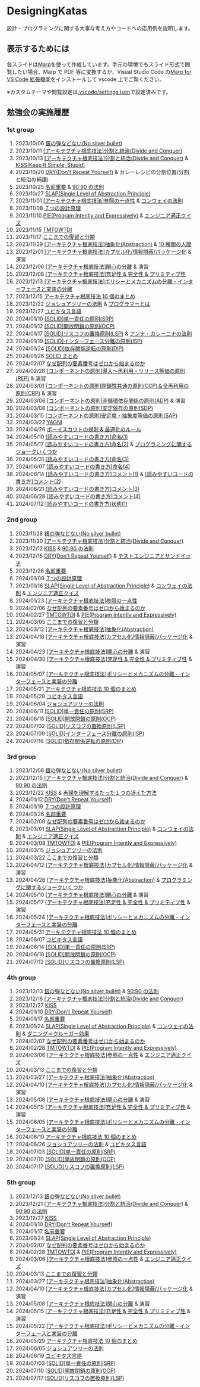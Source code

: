# DesigningKatas

設計・プログラミングに関する大事な考え方やコードへの応用例を説明します。

## 表示するためには

各スライドは[Marp](https://marp.app/)を使って作成しています。手元の環境でもスライド形式で閲覧したい場合、Marp で PDF 等に変換するか、Visual Studio Code の[Marp for VS Code 拡張機能](https://marketplace.visualstudio.com/items?itemName=marp-team.marp-vscode)をインストールして vscode 上でご覧ください。

※カスタムテーマや閲覧設定は[.vscode/settings.json](.vscode/settings.json)で設定済みです。

## 勉強会の実施履歴

### 1st group

1. 2023/10/06 [銀の弾などない(No silver bullet)](01-basics/01-no_silver_bullets.md)
2. 2023/10/11 [[アーキテクチャ根底技法]分割と統治(Divide and Conquer)](01-basics/02-divide_and_conquer.md)
3. 2023/10/13 [[アーキテクチャ根底技法]分割と統治(Divide and Conquer)](01-basics/02-divide_and_conquer.md) & [KISS(Keep It Simple, Stupid)](01-basics/03-kiss.md)
4. 2023/10/20 [DRY(Don't Repeat Yourself)](01-basics/04-dry.md) & カレーレシピの分割位置(分割と統治の補講)
5. 2023/10/25 [名前重要](01-basics/05-naming_is_important.md) & [90:90 の法則](10-humor/01-90_90rule.md)
6. 2023/10/27 [SLAP(Single Level of Abstraction Principle)](01-basics/06-slap.md)
7. 2023/11/01 [[アーキテクチャ根底技法]参照の一点性](01-basics/07-single_point_of_reference.md) & [コンウェイの法則](10-humor/03-conways_law.md)
8. 2023/11/08 [７つの設計原理](01-basics/08-seven_design_principles.md)
9. 2023/11/10 [PIE(Program Intently and Expressively)](01_basics/09-pie.md) & [エンジニア適正クイズ](10-humor/04-milk_and_egg.md)
10. 2023/11/15 [TMTOWTDI](01-basics/10-tmtowtdi.md)
11. 2023/11/17 [ここまでの復習と分類](01-basics/11-wrapup.md)
12. 2023/11/29 [[アーキテクチャ根底技法]抽象化(Abstraction)](01-basics/12-abstraction.md) & [10 種類の人間](10-humor/05-10kinds_of_people.md)
13. 2023/12/01 [[アーキテクチャ根底技法]カプセル化/情報隠蔽/パッケージ化](01-basics/13-encapsulation_infohiding_pkg.md) & 演習
14. 2023/12/06 [[アーキテクチャ根底技法]関心の分離](01-basics/14-separation_of_concerns.md) & 演習
15. 2023/12/08 [[アーキテクチャ根底技法]充足性 & 完全性 & プリミティブ性](01-basics/15-suff_comp_prim.md)
16. 2023/12/13 [[アーキテクチャ根底技法]ポリシーとメカニズムの分離・インターフェースと実装の分離](01-basics/16-segmentation_principles.md)
17. 2023/12/15 [アーキテクチャ根底技法 10 個のまとめ](01-basics/17-enabling_techniques_wrapup.md)
18. 2023/12/22 [ジョシュアツリーの法則](01-basics/18-joshua-tree.md) & [プログラマーとは](10-humor/07-programmers.md)
19. 2023/12/27 [ユビキタス言語](01-basics/19-ubiquitous.md)
20. 2024/01/10 [[SOLID]単一責任の原則(SRP)](02-practical/01-solid-srp.md)
21. 2024/01/12 [[SOLID]開放閉鎖の原則(OCP)](02-practical/02-solid-ocp.md)
22. 2024/01/17 [[SOLID]リスコフの置換原則(LSP)](02-practical/03-solid-lsp.md) & [アンナ・カレーニナの法則](10-humor/09-anna_karenina.md)
23. 2024/01/19 [[SOLID]インターフェース分離の原則(ISP)](02-practical/04-solid-isp.md)
24. 2024/01/24 [[SOLID]依存関係逆転の原則(DIP)](02-practical/05-solid-dip.md)
25. 2024/01/26 [SOLID まとめ](02-practical/06-solid-wrapup.md)
26. 2024/02/07 [なぜ配列の要素番号はゼロから始まるのか](09-techniques/02-why-index-start-with0.md)
27. 2024/02/28 [[コンポーネントの原則]導入～再利用・リリース等価の原則(REP)](02-practical/07-component-rep.md) & 演習
28. 2024/03/01 [[コンポーネントの原則]閉鎖性共通の原則(CCP)＆全再利用の原則(CRP)](02-practical/08-component-ccp_crp.md) & 演習
29. 2024/03/06 [[コンポーネントの原則]非循環依存関係の原則(ADP)](02-practical/09-component-adp.md) & 演習
30. 2024/03/08 [[コンポーネントの原則]安定依存の原則(SDP)](02-practical/10-component-sdp.md)
31. 2024/03/15 [[コンポーネントの原則]安定度・抽象度等価の原則(SAP)](02-practical/11-component-sap.md)
32. 2024/03/22 [YAGNI](01-basics/20-yagni.md)
33. 2024/04/26 [ボーイスカウトの規則 & 最適化のルール](01-basics/21-boyscout_optimize.md)
34. 2024/05/10 [[読みやすいコードの書き方]命名(1)](02-practical/12-naming_1.md)
35. 2024/05/17 [[読みやすいコードの書き方]命名(2)](02-practical/13-naming_2.md) & [プログラミングに関するジョークいくつか](10-humor/13-jokes_from_quora.md)
36. 2024/05/31 [[読みやすいコードの書き方]命名(3)](02-practical/14-naming_3.md)
37. 2024/06/07 [[読みやすいコードの書き方]命名(4)](02-practical/15-naming_4.md)
38. 2024/06/14 [[読みやすいコードの書き方]コメント(1)](02-practical/16-comment_1.md) & [[読みやすいコードの書き方]コメント(2)](02-practical/17-comment_2.md)
39. 2024/06/21 [[読みやすいコードの書き方]コメント(3)](02-practical/18-comment_3.md)
39. 2024/06/28 [[読みやすいコードの書き方]コメント(4)](02-practical/19-comment_4.md)
40. 2024/07/12 [[読みやすいコードの書き方]状態(1)](02-practical/20-state_1.md)

### 2nd group

<!-- VP -->

1. 2023/11/28 [銀の弾などない(No silver bullet)](01-basics/01-no_silver_bullets.md)
2. 2023/11/30 [[アーキテクチャ根底技法]分割と統治(Divide and Conquer)](01-basics/02-divide_and_conquer.md)
3. 2023/12/12 [KISS](01-basics/03-kiss.md) & [90:90 の法則](10-humor/01-90_90rule.md)
4. 2023/12/15 [DRY(Don't Repeat Yourself)](01-basics/04-dry.md) & [テストエンジニアとサンドイッチ](10-humor/02-sandwich.md)
5. 2023/12/26 [名前重要](01-basics/05-naming_is_important.md)
6. 2024/01/09 [７つの設計原理](01-basics/08-seven_design_principles.md)
7. 2023/01/16 [SLAP(Single Level of Abstraction Principle)](01-basics/06-slap.md) & [コンウェイの法則](10-humor/03-conways_law.md) & [エンジニア適正クイズ](10-humor/04-milk_and_egg.md)
8. 2024/01/23 [[アーキテクチャ根底技法]参照の一点性](01-basics/07-single_point_of_reference.md)
9. 2024/02/06 [なぜ配列の要素番号はゼロから始まるのか](09-techniques/02-why-index-start-with0.md)
10. 2024/02/27 [TMTOWTDI](01-basics/10-tmtowtdi.md) & [PIE(Program Intently and Expressively)](01_basics/09-pie.md)
11. 2024/03/05 [ここまでの復習と分類](01-basics/11-wrapup.md)
12. 2024/03/12 [[アーキテクチャ根底技法]抽象化(Abstraction)](01-basics/12-abstraction.md)
13. 2024/04/16 [[アーキテクチャ根底技法]カプセル化/情報隠蔽/パッケージ化](01-basics/13-encapsulation_infohiding_pkg.md) & 演習
14. 2024/04/23 [[アーキテクチャ根底技法]関心の分離](01-basics/14-separation_of_concerns.md) & 演習
15. 2024/04/30 [[アーキテクチャ根底技法]充足性 & 完全性 & プリミティブ性](01-basics/15-suff_comp_prim.md) & 演習
16. 2024/05/07 [[アーキテクチャ根底技法]ポリシーとメカニズムの分離・インターフェースと実装の分離](01-basics/16-segmentation_principles.md)
17. 2024/05/21 [アーキテクチャ根底技法 10 個のまとめ](01-basics/17-enabling_techniques_wrapup.md)
18. 2024/05/28 [ユビキタス言語](01-basics/19-ubiquitous.md)
19. 2024/06/04 [ジョシュアツリーの法則](01-basics/18-joshua-tree.md)
20. 2024/06/11 [[SOLID]単一責任の原則(SRP)](02-practical/01-solid-srp.md)
21. 2024/06/18 [[SOLID]開放閉鎖の原則(OCP)](02-practical/02-solid-ocp.md)
22. 2024/07/02 [[SOLID]リスコフの置換原則(LSP)](02-practical/03-solid-lsp.md)
23. 2024/07/09 [[SOLID]インターフェース分離の原則(ISP)](02-practical/04-solid-isp.md)
24. 2024/07/16 [[SOLID]依存関係逆転の原則(DIP)](02-practical/05-solid-dip.md)

### 3rd group

<!-- MS -->

1. 2023/12/08 [銀の弾などない(No silver bullet)](01-basics/01-no_silver_bullets.md)
2. 2023/12/15 [[アーキテクチャ根底技法]分割と統治(Divide and Conquer)](01-basics/02-divide_and_conquer.md) & [90:90 の法則](10-humor/01-90_90rule.md)
3. 2023/12/22 [KISS](01-basics/03-kiss.md) & [再帰を理解するたった１つの冴えた方法](10-humor/06-howto_know_recursion.md)
4. 2024/01/12 [DRY(Don't Repeat Yourself)](01-basics/04-dry.md)
5. 2024/01/19 [７つの設計原理](01-basics/08-seven_design_principles.md)
6. 2024/01/26 [名前重要](01-basics/05-naming_is_important.md)
7. 2024/02/09 [なぜ配列の要素番号はゼロから始まるのか](09-techniques/02-why-index-start-with0.md)
8. 2023/03/01 [SLAP(Single Level of Abstraction Principle)](01-basics/06-slap.md) & [コンウェイの法則](10-humor/03-conways_law.md) & [エンジニア適正クイズ](10-humor/04-milk_and_egg.md)
9. 2024/03/08 [TMTOWTDI](01-basics/10-tmtowtdi.md) & [PIE(Program Intently and Expressively)](01_basics/09-pie.md)
10. 2024/03/15 [ジョシュアツリーの法則](01-basics/18-joshua-tree.md)
11. 2024/03/22 [ここまでの復習と分類](01-basics/11-wrapup.md)
12. 2024/04/12 [[アーキテクチャ根底技法]カプセル化/情報隠蔽/パッケージ化](01-basics/13-encapsulation_infohiding_pkg.md) & 演習
13. 2024/04/26 [[アーキテクチャ根底技法]抽象化(Abstraction)](01-basics/12-abstraction.md) & [プログラミングに関するジョークいくつか](10-humor/13-jokes_from_quora.md)
14. 2024/05/10 [[アーキテクチャ根底技法]関心の分離](01-basics/14-separation_of_concerns.md) & 演習
15. 2024/05/17 [[アーキテクチャ根底技法]充足性 & 完全性 & プリミティブ性](01-basics/15-suff_comp_prim.md) & 演習
16. 2024/05/24 [[アーキテクチャ根底技法]ポリシーとメカニズムの分離・インターフェースと実装の分離](01-basics/16-segmentation_principles.md)
17. 2024/05/31 [アーキテクチャ根底技法 10 個のまとめ](01-basics/17-enabling_techniques_wrapup.md)
18. 2024/06/07 [ユビキタス言語](01-basics/19-ubiquitous.md)
19. 2024/06/14 [[SOLID]単一責任の原則(SRP)](02-practical/01-solid-srp.md)
20. 2024/06/18 [[SOLID]開放閉鎖の原則(OCP)](02-practical/02-solid-ocp.md)
21. 2024/07/12 [[SOLID]リスコフの置換原則(LSP)](02-practical/03-solid-lsp.md)

### 4th group

<!-- ACD -->

1. 2023/12/13 [銀の弾などない(No silver bullet)](01-basics/01-no_silver_bullets.md) & [90:90 の法則](10-humor/01-90_90rule.md)
2. 2023/12/18 [[アーキテクチャ根底技法]分割と統治(Divide and Conquer)](01-basics/02-divide_and_conquer.md)
3. 2023/12/27 [KISS](01-basics/03-kiss.md)
4. 2024/01/10 [DRY(Don't Repeat Yourself)](01-basics/04-dry.md)
5. 2024/01/17 [名前重要](01-basics/05-naming_is_important.md)
6. 2023/01/24 [SLAP(Single Level of Abstraction Principle)](01-basics/06-slap.md) & [コンウェイの法則](10-humor/03-conways_law.md) & [ダニング＝クルーガー効果](10-humor/10-dunning_kruger_effect.md)
7. 2024/02/07 [なぜ配列の要素番号はゼロから始まるのか](09-techniques/02-why-index-start-with0.md)
8. 2024/02/28 [TMTOWTDI](01-basics/10-tmtowtdi.md) & [PIE(Program Intently and Expressively)](01_basics/09-pie.md)
9. 2024/03/06 [[アーキテクチャ根底技法]参照の一点性](01-basics/07-single_point_of_reference.md) & [エンジニア適正クイズ](10-humor/04-milk_and_egg.md)
10. 2024/03/13 [ここまでの復習と分類](01-basics/11-wrapup.md)
11. 2024/03/27 [[アーキテクチャ根底技法]抽象化(Abstraction)](01-basics/12-abstraction.md)
12. 2024/04/10 [[アーキテクチャ根底技法]カプセル化/情報隠蔽/パッケージ化](01-basics/13-encapsulation_infohiding_pkg.md) & 演習
13. 2024/05/08 [[アーキテクチャ根底技法]関心の分離](01-basics/14-separation_of_concerns.md) & 演習
14. 2024/05/15 [[アーキテクチャ根底技法]充足性 & 完全性 & プリミティブ性](01-basics/15-suff_comp_prim.md) & 演習
15. 2024/06/05 [[アーキテクチャ根底技法]ポリシーとメカニズムの分離・インターフェースと実装の分離](01-basics/16-segmentation_principles.md)
16. 2024/06/19 [アーキテクチャ根底技法 10 個のまとめ](01-basics/17-enabling_techniques_wrapup.md)
17. 2024/06/26 [ジョシュアツリーの法則](01-basics/18-joshua-tree.md) & [ユビキタス言語](01-basics/19-ubiquitous.md)
18. 2024/07/03 [[SOLID]単一責任の原則(SRP)](02-practical/01-solid-srp.md)
19. 2024/07/10 [[SOLID]開放閉鎖の原則(OCP)](02-practical/02-solid-ocp.md)
20. 2024/07/17 [[SOLID]リスコフの置換原則(LSP)](02-practical/03-solid-lsp.md)

### 5th group

<!-- PSB -->

1. 2023/12/13 [銀の弾などない(No silver bullet)](01-basics/01-no_silver_bullets.md)
2. 2023/12/21 [[アーキテクチャ根底技法]分割と統治(Divide and Conquer)](01-basics/02-divide_and_conquer.md) & [90:90 の法則](10-humor/01-90_90rule.md)
3. 2023/12/27 [KISS](01-basics/03-kiss.md)
4. 2024/01/10 [DRY(Don't Repeat Yourself)](01-basics/04-dry.md)
5. 2024/01/17 [名前重要](01-basics/05-naming_is_important.md)
6. 2023/01/24 [SLAP(Single Level of Abstraction Principle)](01-basics/06-slap.md)
7. 2024/02/07 [なぜ配列の要素番号はゼロから始まるのか](09-techniques/02-why-index-start-with0.md)
8. 2024/02/28 [TMTOWTDI](01-basics/10-tmtowtdi.md) & [PIE(Program Intently and Expressively)](01_basics/09-pie.md)
9. 2024/03/06 [[アーキテクチャ根底技法]参照の一点性](01-basics/07-single_point_of_reference.md) & [エンジニア適正クイズ](10-humor/04-milk_and_egg.md)
10. 2024/03/13 [ここまでの復習と分類](01-basics/11-wrapup.md)
11. 2024/03/27 [[アーキテクチャ根底技法]抽象化(Abstraction)](01-basics/12-abstraction.md)
12. 2024/04/10 [[アーキテクチャ根底技法]カプセル化/情報隠蔽/パッケージ化](01-basics/13-encapsulation_infohiding_pkg.md) & 演習
13. 2024/05/08 [[アーキテクチャ根底技法]関心の分離](01-basics/14-separation_of_concerns.md) & 演習
14. 2024/05/15 [[アーキテクチャ根底技法]充足性 & 完全性 & プリミティブ性](01-basics/15-suff_comp_prim.md) & 演習
15. 2024/05/22 [[アーキテクチャ根底技法]ポリシーとメカニズムの分離・インターフェースと実装の分離](01-basics/16-segmentation_principles.md)
16. 2024/05/29 [アーキテクチャ根底技法 10 個のまとめ](01-basics/17-enabling_techniques_wrapup.md)
17. 2024/06/05 [ジョシュアツリーの法則](01-basics/18-joshua-tree.md)
18. 2024/06/19 [ユビキタス言語](01-basics/19-ubiquitous.md)
19. 2024/07/03 [[SOLID]単一責任の原則(SRP)](02-practical/01-solid-srp.md)
20. 2024/07/10 [[SOLID]開放閉鎖の原則(OCP)](02-practical/02-solid-ocp.md)
21. 2024/07/17 [[SOLID]リスコフの置換原則(LSP)](02-practical/03-solid-lsp.md)
